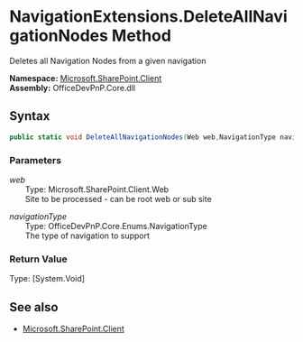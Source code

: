 # NavigationExtensions.DeleteAllNavigationNodes Method  
Deletes all Navigation Nodes from a given navigation  

**Namespace:** [Microsoft.SharePoint.Client](Microsoft.SharePoint.Client.md)  
**Assembly:** OfficeDevPnP.Core.dll  
## Syntax
```C#
public static void DeleteAllNavigationNodes(Web web,NavigationType navigationType)
```
### Parameters
*web*  
&emsp;&emsp;Type: Microsoft.SharePoint.Client.Web  
&emsp;&emsp;Site to be processed - can be root web or sub site  
  
*navigationType*  
&emsp;&emsp;Type: OfficeDevPnP.Core.Enums.NavigationType  
&emsp;&emsp;The type of navigation to support  
  
### Return Value
Type: [System.Void]  

## See also
- [Microsoft.SharePoint.Client](Microsoft.SharePoint.Client.md)

